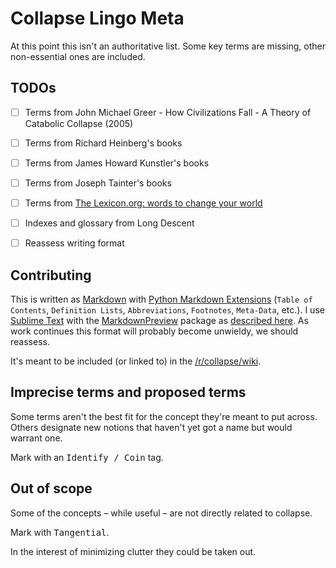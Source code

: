 # Collapse Lingo Meta

At this point this isn't an authoritative list. Some key terms are missing, other non-essential ones are included.

## TODOs

- [ ] Terms from John Michael Greer - How Civilizations Fall - A Theory of Catabolic Collapse (2005)
- [ ] Terms from Richard Heinberg's books
- [ ] Terms from James Howard Kunstler's books
- [ ] Terms from Joseph Tainter's books
- [ ] Terms from [The Lexicon.org: words to change your world](http://www.thelexicon.org/)
- [ ] Indexes and glossary from Long Descent
- [ ] Reassess writing format


## Contributing

This is written as [Markdown](https://en.wikipedia.org/wiki/Markdown) with [Python Markdown Extensions](https://python-markdown.github.io/extensions/) (`Table of Contents`, `Definition Lists`, `Abbreviations`, `Footnotes`, `Meta-Data`, etc.). I use [Sublime Text](https://www.sublimetext.com/ "A sophisticated text editor for code, markup and prose") with the [MarkdownPreview](https://packagecontrol.io/packages/MarkdownPreview) package as [described here](https://forum.sublimetext.com/t/what-do-you-guys-use-for-previewing-markdown-these-days-looking-for-an-omnimarkuppreviewer-replacement/36587).
As work continues this format will probably become unwieldy, we should reassess.

It's meant to be included (or linked to) in the [/r/collapse/wiki](https://www.reddit.com/r/collapse/wiki/index).

## Imprecise terms and proposed terms

Some terms aren't the best fit for the concept they're meant to put across.
Others designate new notions that haven't yet got a name but would warrant one.

Mark with an <kbd>Identify / Coin</kbd> tag.

## Out of scope

Some of the concepts – while useful – are not directly related to collapse.

Mark with <kbd>Tangential</kbd>.

In the interest of minimizing clutter they could be taken out.
